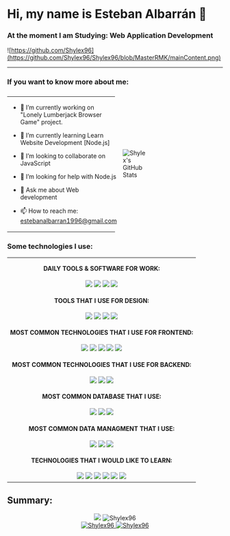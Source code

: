 # Hi, my name is Esteban Albarrán 👋
### At the moment I am Studying: Web Application Development

![https://github.com/Shylex96](https://github.com/Shylex96/Shylex96/blob/MasterRMK/mainContent.png)

<hr>

### If you want to know more about me:

<table style="display: grid; grid-template-columns: 50% 50%;">
<tr>
<td>
  
- 🔭 I’m currently working on "Lonely Lumberjack Browser Game" project.
  
- 🌱 I’m currently learning Learn Website Development [Node.js]
  
- 👯 I’m looking to collaborate on JavaScript
  
- 🤔 I’m looking for help with Node.js
  
- 💬 Ask me about Web development
  
- 📫 How to reach me: estebanalbarran1996@gmail.com
  
</td>
<td>
<img src="https://github-readme-stats.vercel.app/api/top-langs/?username=Shylex96&layout=compact&theme=radical" alt="Shylex's GitHub Stats"/>
</td>
</tr>
</table>

### Some technologies I use:

<table align="center">
<tr>
<td>
  <p align="center"><b>DAILY TOOLS & SOFTWARE FOR WORK:</b></p>
</td>
</tr>
<tr>  
<td align="center">
<img src="https://img.shields.io/badge/GitHub-181717.svg?style=for-the-badge&logo=GitHub&logoColor=white">
<img src="https://img.shields.io/badge/Git-F05032.svg?style=for-the-badge&logo=Git&logoColor=white"> 
<img src="https://img.shields.io/badge/Visual%20Studio%20Code-007ACC.svg?style=for-the-badge&logo=Visual-Studio-Code&logoColor=white">
<img src="https://img.shields.io/badge/Eclipse%20IDE-2C2255.svg?style=for-the-badge&logo=Eclipse-IDE&logoColor=white">
</td>
</tr>

<tr>
<td>
<p align="center"><b>TOOLS THAT I USE FOR DESIGN:</b></p>
</td>
</tr>
<tr>
<td align="center">
<img src="https://img.shields.io/badge/Figma-F24E1E?style=for-the-badge&logo=figma&logoColor=white">
<img src="https://img.shields.io/badge/Canva-%2300C4CC.svg?&style=for-the-badge&logo=Canva&logoColor=white">
<img src="https://img.shields.io/badge/Adobe%20XD-FF61F6.svg?style=for-the-badge&logo=Adobe-XD&logoColor=white">  
<img src="https://img.shields.io/badge/Adobe%20Photoshop-31A8FF.svg?style=for-the-badge&logo=Adobe-Photoshop&logoColor=white">
</td>
</tr>
  
<tr>  
<td>
<p align="center"><b>MOST COMMON TECHNOLOGIES THAT I USE FOR FRONTEND:</b></p>
</td>
</tr>
<tr>
<td align="center">
<img src="https://img.shields.io/badge/HTML5-E34F26?style=for-the-badge&logo=html5&logoColor=white">
<img src="https://img.shields.io/badge/CSS3-1572B6?style=for-the-badge&logo=css3&logoColor=white">
<img src="https://img.shields.io/badge/Sass-CC6699?style=for-the-badge&logo=sass&logoColor=white">
<img src="https://img.shields.io/badge/Bootstrap-7952B3.svg?style=for-the-badge&logo=Bootstrap&logoColor=white">
<img src="https://img.shields.io/badge/JavaScript-F7DF1E.svg?style=for-the-badge&logo=JavaScript&logoColor=black">  
</td>
</tr>
  
<tr>
<td>
<p align="center"><b>MOST COMMON TECHNOLOGIES THAT I USE FOR BACKEND:</b></p> 
</td>
</tr>
<tr>
<td align="center">
<img src="https://img.shields.io/badge/Node.js-339933.svg?style=for-the-badge&logo=nodedotjs&logoColor=white">
<img src="https://img.shields.io/badge/PHP-777BB4?style=for-the-badge&logo=php&logoColor=white">
<img src="https://img.shields.io/badge/Java-007396?style=for-the-badge&logo=java&logoColor=white&labelColor=101010">
</td>
</tr>

<tr>
<td>
<p align="center"><b>MOST COMMON DATABASE THAT I USE:</b></p>
</td>
</tr>
<tr>
<td align="center">
<img src="https://img.shields.io/badge/MySQL-4479A1.svg?style=for-the-badge&logo=MySQL&logoColor=white">
<img src="https://img.shields.io/badge/MongoDB-47A248.svg?style=for-the-badge&logo=MongoDB&logoColor=white">
<img src="https://img.shields.io/badge/Firebase-FFCA28.svg?style=for-the-badge&logo=Firebase&logoColor=black">
</td>
</tr>

<tr>
<td>
<p align="center"><b>MOST COMMON DATA MANAGMENT THAT I USE:</b></p>
</td>
</tr>
<tr>
<td align="center">
<img src="https://img.shields.io/badge/JSON-000000.svg?style=for-the-badge&logo=JSON&logoColor=white">
<img src="https://img.shields.io/badge/jQuery-0769AD.svg?style=for-the-badge&logo=jQuery&logoColor=white">
<img src="https://img.shields.io/badge/.ENV-ECD53F.svg?style=for-the-badge&logo=dotenv&logoColor=black">
</td>
</tr>

<tr>
<td>
<p align="center"><b>TECHNOLOGIES THAT I WOULD LIKE TO LEARN:</b></p>
</td>
</tr>
<tr>
<td align="center">
<img src="https://img.shields.io/badge/Kotlin-7F52FF.svg?style=for-the-badge&logo=Kotlin&logoColor=white">
<img src="https://img.shields.io/badge/React-20232A?style=for-the-badge&logo=react&logoColor=61DAFB">
<img src="https://img.shields.io/badge/Vue.js-4FC08D.svg?style=for-the-badge&logo=vuedotjs&logoColor=white">
<img src="https://img.shields.io/badge/Bootstrap-7952B3.svg?style=for-the-badge&logo=Bootstrap&logoColor=white">
<img src="https://img.shields.io/badge/Laravel-FF2D20.svg?style=for-the-badge&logo=Laravel&logoColor=white">
<img src="https://img.shields.io/badge/AngularJS-E23237.svg?style=for-the-badge&logo=AngularJS&logoColor=white">
</td>
</tr>
</table>

## Summary:

<p align="center">
<img src="https://github-readme-stats.vercel.app/api?username=Shylex96&show_icons=true&theme=tokyonight">
<img src="https://github-readme-streak-stats.herokuapp.com/?user=Shylex96&theme=dark" alt="Shylex96">
<br>
<a href="https://github.com/ryo-ma/github-profile-trophy"><img src="https://github-profile-trophy.vercel.app/?username=Shylex96" alt="Shylex96"</a>
<img src="https://komarev.com/ghpvc/?username=Shylex96&label=Profile%20views&color=0e75b6&style=plastic" alt="Shylex96">
</p>
